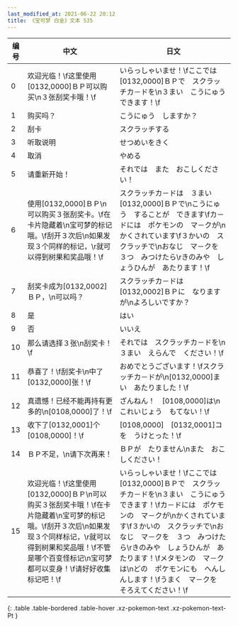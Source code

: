 ```yaml
---
last_modified_at: 2021-06-22 20:12
title: 《宝可梦 白金》文本 535
---
```

| 编号 | 中文 | 日文 |
| ---- | ---- | ---- |
| 0 | 欢迎光临！\f这里使用[0132,0000]ＢＰ可以购买\n３张刮奖卡哦！\f | いらっしゃいませ！\fここでは　[0132,0000]ＢＰで　スクラッチカ－ドを\n３まい　こうにゅう　できます！\f |
| 1 | 购买吗？ | こうにゅう　しますか？ |
| 2 | 刮卡 | スクラッチする |
| 3 | 听取说明 | せつめいをきく |
| 4 | 取消 | やめる |
| 5 | 请重新开始！ | それでは　また　おこしください！ |
| 6 | 使用[0132,0000]ＢＰ\n可以购买３张刮奖卡。\f在卡片隐藏着\n宝可梦的标记哦。\f刮开３次后\n如果发现３个同样的标记，\r就可以得到树果和奖品哦！\f | スクラッチカ－ドは　３まい　[0132,0000]ＢＰで\nこうにゅう　することが　できます\fカ－ドには　ポケモンの　マ－クが\nかくされています\f３かいの　スクラッチで\nおなじ　マ－クを　３つ　みつけたら\rきのみや　しょうひんが　あたります！\f |
| 7 | 刮奖卡成为[0132,0002]ＢＰ，\n可以吗？ | スクラッチカ－ドは　[0132,0002]ＢＰに　なりますが\nよろしいですか？ |
| 8 | 是 | はい |
| 9 | 否 | いいえ |
| 10 | 那么请选择３张\n刮奖卡！\f | それでは　スクラッチカ－ドを\n３まい　えらんで　ください！\f |
| 11 | 恭喜了！\f刮奖卡\n中了[0132,0000]张！\f | おめでとうございます！\fスクラッチカ－ドが\n[0132,0000]まい　あたりました！\f |
| 12 | 真遗憾！已经不能再持有更多的\n[0108,0000]了！\f | ざんねん！　[0108,0000]は\nこれいじょう　もてない！\f |
| 13 | 收下了[0132,0001]个[0108,0000]！\f | [0108,0000]　[0132,0001]コを　うけとった！\f |
| 14 | ＢＰ不足，\n请下次再来！ | ＢＰが　たりません\nまた　おこしください！ |
| 15 | 欢迎光临！\f这里使用[0132,0000]ＢＰ\n可以购买３张刮奖卡哦！\f在卡片隐藏着\n宝可梦的标记哦。\f刮开３次后\n如果发现３个同样标记，\r就可以得到树果和奖品哦！\f不管是哪个百变怪标记\n宝可梦都可以变身！\f请好好收集标记吧！\f | いらっしゃいませ！\fここでは　[0132,0000]ＢＰで　スクラッチカ－ドを\n３まい　こうにゅう　できます！\fカ－ドには　ポケモンの　マ－クが\nかくされています\f３かいの　スクラッチで\nおなじ　マ－クを　３つ　みつけたら\rきのみや　しょうひんが　あたります！\fメタモンの　マ－クは\nどの　ポケモンにも　へんしんします！\fうまく　マ－クを　そろえてください！\f |
{: .table .table-bordered .table-hover .xz-pokemon-text .xz-pokemon-text-Pt }